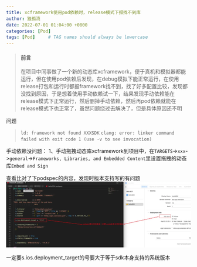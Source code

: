 ```yaml
---
title: xcframework使用pod依赖时，release模式下报找不到库
author: 独孤流
date: 2022-07-01 01:04:00 +0800
categories: [Pod]
tags: [Pod]     # TAG names should always be lowercase
---
```


> #### 前言
>在项目中同事做了一个新的动态库xcframework，便于真机和模拟器都能运行，但在使用pod依赖后发现，在debug模拟下能正常运行，在使用release打包和运行时都报framework找不到，找了好多配置比较，发现都没找到原因，于是想着使用手动依赖试一下，结果发现手动依赖能在release模式下正常运行，然后删掉手动依赖，然后再pod依赖就能在release模式下也正常了，虽然问题绕过去解决了，但是具体原因还不明

问题
>`ld: framework not found XXXSDK`
`clang: error: linker command failed with exit code 1 (use -v to see invocation)`

手动依赖没问题：
1、手动拖拽动态库xcframework到项目中，在`TARGETS`->`xxx`->`general`->`Frameworks, Libraries, and Embedded Content`里设置拖拽的动态库`Embed and Sign`

查看比对了下podspec的内容，发现时版本支持写的有问题
![image.png](/assets/img/pod/pod11-01.webp)


一定要s.ios.deployment_target的号要大于等于sdk本身支持的系统版本
